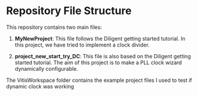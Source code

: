 # Repository File Structure

This repository contains two main files:

1. **MyNewProject**: This file follows the Diligent getting started tutorial. In this project, we have tried to implement a clock divider.

2. **project_new_start_try_DC**: This file is also based on the Diligent getting started tutorial. The aim of this project is to make a PLL clock wizard dynamically configurable.


The VitisWorkspace folder contains the example project files I used to test if dynamic clock was working